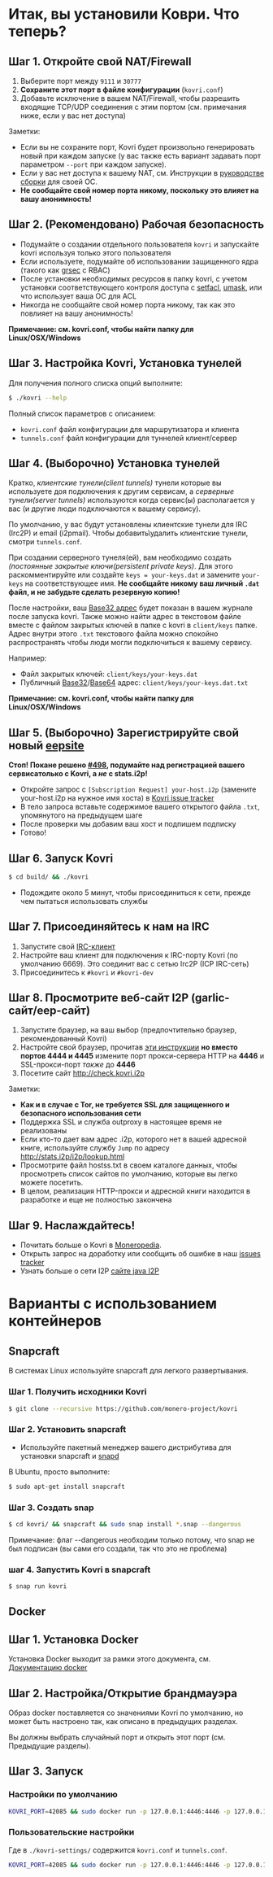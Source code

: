 # Итак, вы установили Коври. Что теперь?

## Шаг 1. Откройте свой NAT/Firewall
1. Выберите порт между ```9111``` и ```30777```
2. **Сохраните этот порт в файле конфигурации** (`kovri.conf`)
3. Добавьте исключение в вашем NAT/Firewall, чтобы разрешить входящие TCP/UDP соединения с этим портом (см. примечания ниже, если у вас нет доступа)

Заметки:

- Если вы не сохраните порт, Kovri будет произвольно генерировать новый при каждом запуске (у вас также есть вариант задавать порт параметром `--port` при каждом запуске).
- Если у вас нет доступа к вашему NAT, см. Инструкции в [руководстве сборки](https://github.com/monero-project/kovri/blob/master/doc/BUILDING.md) для своей ОС.
- **Не сообщайте свой номер порта никому, поскольку это влияет на вашу анонимность!**

## Шаг 2. (Рекомендовано) Рабочая безопасность

- Подумайте о создании отдельного пользователя `kovri` и запускайте kovri используя только этого пользователя
- Если используете, подумайте об использовании защищенного ядра (такого как [grsec](https://en.wikibooks.org/wiki/Grsecurity) с RBAC)
- После установки необходимых ресурсов в папку kovri, с учетом установки соответствующего контроля доступа с [setfacl](https://linux.die.net/man/1/setfacl), [umask](https://en.wikipedia.org/wiki/Umask), или что использует ваша ОС для ACL
- Никогда не сообщайте свой номер порта никому, так как это повлияет на вашу анонимность!

**Примечание: см. kovri.conf, чтобы найти папку для Linux/OSX/Windows**

## Шаг 3. Настройка Kovri, Установка тунелей

Для получения полного списка опций выполните:

```bash
$ ./kovri --help
```

Полный список параметров с описанием:

- `kovri.conf` файл конфигурации для маршрутизатора и клиента
- `tunnels.conf` файл конфигурации для туннелей клиент/сервер

## Шаг 4. (Выборочно) Установка тунелей

Кратко, *клиентские тунели(client tunnels)* тунели которые вы используете доя подключения к другим сервисам, а *серверные тунели(server tunnels)* используются когда сервис(ы) располагается у вас (и другие люди подключаются к вашему сервису).

По умолчанию, у вас будут установлены клиентские тунели для IRC (Irc2P) и email (i2pmail). Чтобы добавить\удалить клиентские тунели, смотри `tunnels.conf`.

При создании серверного тунеля(ей), вам необходимо создать *(постоянные закрытые ключи(persistent private keys)*. Для этого раскомментируйте или создайте `keys = your-keys.dat` и замените `your-keys` на соответствующее имя. **Не сообщайте никому ваш личный `.dat` файл, и не забудьте сделать резервную копию!**

После настройки, ваш [Base32 адрес](https://getmonero.org/resources/moneropedia/base32-address) будет показан в вашем журнале после запуска kovri. Также можно найти адрес в текстовом файле вместе с файлом закрытых ключей в папке с kovri в `client/keys` папке. Адрес внутри этого `.txt` текстового файла можно спокойно распространять чтобы люди могли подключиться к вашему сервису.

Например:

- Файл закрытых ключей: `client/keys/your-keys.dat`
- Публичный [Base32](https://getmonero.org/resources/moneropedia/base32-address)/[Base64](https://getmonero.org/resources/moneropedia/base64-address) адрес: `client/keys/your-keys.dat.txt`

**Примечание: см. kovri.conf, чтобы найти папку для Linux/OSX/Windows**

## Шаг 5. (Выборочно) Зарегистрируйте свой новый [eepsite](https://getmonero.org/resources/moneropedia/eepsite)

**Стоп! Покане решено [#498](https://github.com/monero-project/kovri/issues/498), подумайте над регистрацией вашего сервисатолько с Kovri, а *не* с stats.i2p!**

- Откройте запрос с `[Subscription Request] your-host.i2p` (замените your-host.i2p на нужное имя хоста) в [Kovri issue tracker](https://github.com/monero-project/kovri/issues)
- В тело запроса вставьте содержимое вашего открытого файла `.txt`, упомянутого на предыдущем шаге
- После проверки мы добавим ваш хост и подпишем подписку
- Готово!

## Шаг 6. Запуск  Kovri
```bash
$ cd build/ && ./kovri
```
- Подождите около 5 минут, чтобы присоединиться к сети, прежде чем пытаться использовать службы

## Шаг 7. Присоединяйтесь к нам на IRC
1. Запустите свой [IRC-клиент](https://ru.wikipedia.org/wiki/Список_IRC-клиентов)
2. Настройте ваш клиент для подключения к IRC-порту Kovri (по умолчанию 6669). Это соединит вас с сетью Irc2P (ICP IRC-сеть)
3. Присоединитесь к `#kovri` и `#kovri-dev`

## Шаг 8. Просмотрите веб-сайт I2P (garlic-сайт/eep-сайт)
1. Запустите браузер, на ваш выбор (предпочтительно браузер, рекомендованный Kovri)
2. Настройте свой браузер, прочитав [эти инструкции](https://geti2p.net/ru/about/browser-config) **но вместо портов 4444 и 4445** измените порт прокси-сервера HTTP на **4446** и SSL-прокси-порт *также* до **4446**
3. Посетите сайт http://check.kovri.i2p

Заметки:

- **Как и в случае с Tor, не требуется SSL для  защищенного и безопасного использования сети**
- Поддержка SSL и служба outproxy в настоящее время не реализованы
- Если кто-то дает вам адрес .i2p, которого нет в вашей адресной книге, используйте службу `Jump` по адресу http://stats.i2p/i2p/lookup.html
- Просмотрите файл hostss.txt в своем каталоге данных, чтобы просмотреть список сайтов по умолчанию, которые вы легко можете посетить.
- В целом, реализация HTTP-прокси и адресной книги находится в разработке и еще не полностью закончена

## Шаг 9. Наслаждайтесь!
- Почитать больше о Kovri в [Moneropedia](https://getmonero.org/resources/moneropedia/kovri).
- Открыть запрос на доработку или сообщить об ошибке в наш [issues tracker](https://github.com/monero-project/kovri/issues)
- Узнать больше о сети I2P [сайте java I2P](https://geti2p.net/en/docs)


# Варианты с использованием контейнеров

## Snapcraft

В системах Linux используйте snapcraft для легкого развертывания.

### Шаг 1. Получить исходники Kovri

```bash
$ git clone --recursive https://github.com/monero-project/kovri
```

### Шаг 2. Установить snapcraft

- Используйте пакетный менеджер вашего дистрибутива для установки snapcraft и [snapd](https://snapcraft.io/docs/core/install)

В Ubuntu, просто выполните:
```bash
$ sudo apt-get install snapcraft
```

### Шаг 3. Создать snap

```bash
$ cd kovri/ && snapcraft && sudo snap install *.snap --dangerous
```
Примечание: флаг --dangerous необходим только потому, что snap не был подписан (вы сами его создали, так что это не проблема)

### шаг 4. Запустить Kovri в snapcraft

```bash
$ snap run kovri
```

## Docker

## Шаг 1. Установка Docker
Установка Docker выходит за рамки этого документа, см. [Документацию docker](https://docs.docker.com/engine/installation/)

## Шаг 2. Настройка/Открытие брандмауэра

Образ docker поставляется со значениями Kovri по умолчанию, но может быть настроено так, как описано в предыдущих разделах.

Вы должны выбрать случайный порт и открыть этот порт (см. Предыдущие разделы).

## Шаг 3. Запуск

### Настройки по умолчанию
```bash
KOVRI_PORT=42085 && sudo docker run -p 127.0.0.1:4446:4446 -p 127.0.0.1:6669:6669 -p $KOVRI_PORT --env KOVRI_PORT=$KOVRI_PORT geti2p/kovri
```

### Пользовательские настройки 
Где в  `./kovri-settings/` содержится `kovri.conf` и `tunnels.conf`.
```bash
KOVRI_PORT=42085 && sudo docker run -p 127.0.0.1:4446:4446 -p 127.0.0.1:6669:6669 -p $KOVRI_PORT --env KOVRI_PORT=$KOVRI_PORT -v kovri-settings:/home/kovri/.kovri/config:ro geti2p/kovri
```

